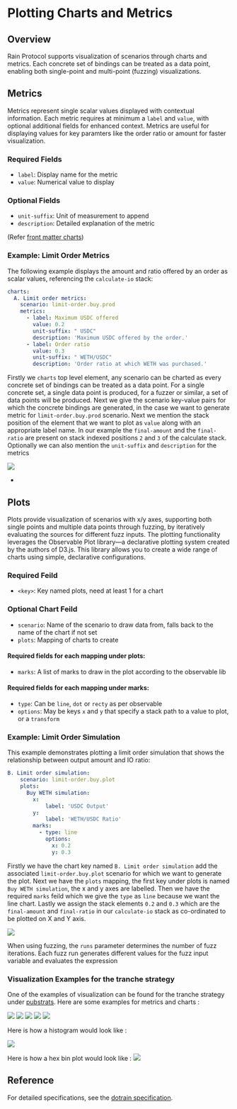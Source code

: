 # Plotting Charts and Metrics

## Overview
Rain Protocol supports visualization of scenarios through charts and metrics. Each concrete set of bindings can be treated as a data point, enabling both single-point and multi-point (fuzzing) visualizations.

## Metrics
Metrics represent single scalar values displayed with contextual information. Each metric requires at minimum a `label` and `value`, with optional additional fields for enhanced context. Metrics are useful for displaying values for key paramters like the order ratio or amount for faster visualization.
### Required Fields
- `label`: Display name for the metric
- `value`: Numerical value to display

### Optional Fields
- `unit-suffix`: Unit of measurement to append
- `description`: Detailed explanation of the metric

(Refer [front matter charts](https://github.com/rainlanguage/specs/blob/main/ob-yaml.md#front-matter-charts))
### Example: Limit Order Metrics
The following example displays the amount and ratio offered by an order as scalar values, referencing the `calculate-io` stack:

```yaml
charts:
  A. Limit order metrics:
    scenario: limit-order.buy.prod
    metrics:
      - label: Maximum USDC offered
        value: 0.2
        unit-suffix: " USDC"
        description: 'Maximum USDC offered by the order.'
      - label: Order ratio
        value: 0.3
        unit-suffix: " WETH/USDC"            
        description: 'Order ratio at which WETH was purchased.'
```
Firstly we `charts` top level element, any scenario can be charted as every concrete set of bindings can be treated as a data point. For a single concrete set, a single data point is produced, for a fuzzer or similar, a set of data points will be produced. Next we give the scenario key-value pairs for which the concrete bindings are generated, in the case we want to generate metric for `limit-order.buy.prod` scenario. Next we mention the stack position of the element that we want to plot as `value` along with an appropriate label name. In our example the `final-amount` and the `final-ratio` are present on stack indexed positions `2` and `3` of the calculate stack. Optionally we can also mention the `unit-suffix` and `description` for the metrics

<img src="/img/raindex/raindex_metrics.png" /> 

- 
## Plots
Plots provide visualization of scenarios with x/y axes, supporting both single points and multiple data points through fuzzing, by iteratively evaluating the sources for different fuzz inputs. The plotting functionality leverages the Observable Plot library—a declarative plotting system created by the authors of D3.js. This library allows you to create a wide range of charts using simple, declarative configurations.

### Required Feild
- `<key>`: Key named plots, need at least 1 for a chart

### Optional Chart Feild
- `scenario`: Name of the scenario to draw data from, falls back to the name of the chart if not set
- `plots`:  Mapping of charts to create

#### Required fields for each mapping under plots:
- `marks`: A list of marks to draw in the plot according to the observable lib

#### Required fields for each mapping under marks:
- `type`: Can be `line`, `dot` or `recty` as per observable
- `options`: May be keys `x` and `y` that specify a stack path to a value to plot, or a `transform`

### Example: Limit Order Simulation
This example demonstrates plotting a limit order simulation that shows the relationship between output amount and IO ratio:

```yaml
B. Limit order simulation:
    scenario: limit-order.buy.plot
    plots:
      Buy WETH simulation:     
        x:
            label: 'USDC Output'
        y:
            label: 'WETH/USDC Ratio'
        marks:
          - type: line
            options:
              x: 0.2
              y: 0.3 
```
Firstly we have the chart key named `B. Limit order simulation` add the associated `limit-order.buy.plot` scenario for which we want to generate the plot. Next we have the `plots` mapping, the first key under plots is named `Buy WETH simulation`, the x and y axes are labelled. Then we have the required `marks` feild which we give the `type` as `line` because we want the line chart. Lastly we assign the stack elements `0.2` and `0.3` which are the `final-amount` and `final-ratio` in our `calculate-io` stack as co-ordinated to be plotted on X and Y axis.

<img src="/img/raindex/raindex_plot.png" /> 

When using fuzzing, the `runs` parameter determines the number of fuzz iterations. Each fuzz run generates different values for the fuzz input variable and evaluates the expression

### Visualization Examples for the tranche strategy
One of the examples of visualization can be found for the tranche strategy under [pubstrats](https://github.com/rainlanguage/rain.dex.pubstrats/blob/main/src/tranche/tranche-space.rain). Here are some examples for metrics and charts : 

<img src="/img/raindex/raindex_tranche_metrics.png" /> 

<img src="/img/raindex/raindex_tranche_sim1.png" /> 

<img src="/img/raindex/raindex_tranche_sim2.png" /> 

<img src="/img/raindex/raindex_tranche_sim3.png" /> 

<img src="/img/raindex/raindex_tranche_sim4.png" /> 

Here is how a histogram would look like : 

<img src="/img/raindex/raindex_histogram.png" /> 

Here is how a hex bin plot would look like : 
<img src="/img/raindex/raindex_hex_bin.png" /> 


## Reference
For detailed specifications, see the [dotrain specification](https://github.com/rainlanguage/specs/blob/main/ob-yaml.md#front-matter-charts).
